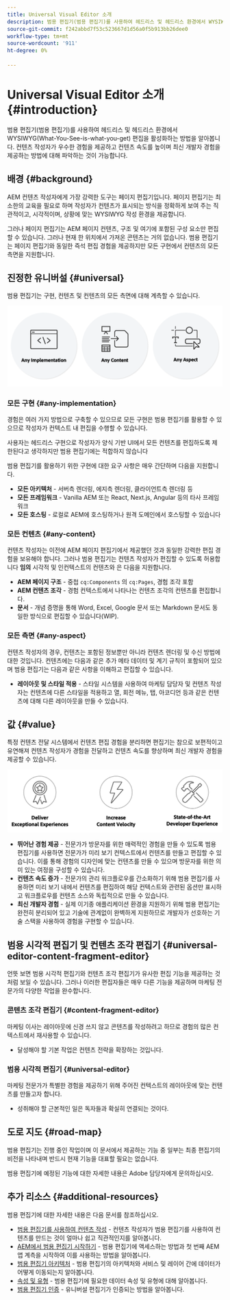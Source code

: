 ```yaml
---
title: Universal Visual Editor 소개
description: 범용 편집기(범용 편집기)를 사용하여 헤드리스 및 헤드리스 환경에서 WYSIWYG(What-You-See-is-what-you-get) 편집을 활성화하는 방법을 알아봅니다. 컨텐츠 작성자가 우수한 경험을 제공하고 컨텐츠 속도를 높이며 최신 개발자 경험을 제공하는 방법에 대해 파악하는 것이 가능합니다.
source-git-commit: f242abbd7f53c523667d1d56a0f5b913bb26dee0
workflow-type: tm+mt
source-wordcount: '911'
ht-degree: 0%

---
```



# Universal Visual Editor 소개 {#introduction}

범용 편집기(범용 편집기)를 사용하여 헤드리스 및 헤드리스 환경에서 WYSIWYG(What-You-See-is-what-you-get) 편집을 활성화하는 방법을 알아봅니다. 컨텐츠 작성자가 우수한 경험을 제공하고 컨텐츠 속도를 높이며 최신 개발자 경험을 제공하는 방법에 대해 파악하는 것이 가능합니다.

## 배경 {#background}

AEM 컨텐츠 작성자에게 가장 강력한 도구는 페이지 편집기입니다. 페이지 편집기는 최소한의 교육을 필요로 하며 작성자가 컨텐츠가 표시되는 방식을 정확하게 보여 주는 직관적이고, 시각적이며, 상황에 맞는 WYSIWYG 작성 환경을 제공합니다.

그러나 페이지 편집기는 AEM 페이지 컨텐츠, 구조 및 여기에 포함된 구성 요소만 편집할 수 있습니다. 그러나 현재 한 위치에서 가져온 콘텐츠는 거의 없습니다. 범용 편집기는 페이지 편집기와 동일한 즉석 편집 경험을 제공하지만 모든 구현에서 컨텐츠의 모든 측면을 지원합니다.

## 진정한 유니버설 {#universal}

범용 편집기는 구현, 컨텐츠 및 컨텐츠의 모든 측면에 대해 계측할 수 있습니다.

![이것이 보편화된 이유는 무엇입니까](assets/universal.png)

### 모든 구현 {#any-implementation}

경험은 여러 가지 방법으로 구축할 수 있으므로 모든 구현은 범용 편집기를 활용할 수 있으므로 작성자가 컨텍스트 내 편집을 수행할 수 있습니다.

사용자는 헤드리스 구현으로 작성자가 양식 기반 UI에서 모든 컨텐츠를 편집하도록 제한된다고 생각하지만 범용 편집기에는 적합하지 않습니다

범용 편집기를 활용하기 위한 구현에 대한 요구 사항은 매우 간단하며 다음을 지원합니다.

* **모든 아키텍처** - 서버측 렌더링, 에지측 렌더링, 클라이언트측 렌더링 등
* **모든 프레임워크** - Vanilla AEM 또는 React, Next.js, Angular 등의 타사 프레임워크
* **모든 호스팅** - 로컬로 AEM에 호스팅하거나 원격 도메인에서 호스팅할 수 있습니다

### 모든 컨텐츠 {#any-content}

컨텐츠 작성자는 이전에 AEM 페이지 편집기에서 제공했던 것과 동일한 강력한 편집 경험을 보유해야 합니다. 그러나 범용 편집기는 컨텐츠 작성자가 편집할 수 있도록 허용합니다 **임의** 시각적 및 인컨텍스트의 컨텐츠와 은 다음을 지원합니다.

* **AEM 페이지 구조** - 중첩 `cq:Components` 의 `cq:Pages`, 경험 조각 포함
* **AEM 컨텐츠 조각** - 경험 컨텍스트에서 나타나는 컨텐츠 조각의 컨텐츠를 편집합니다.
* **문서** - 개념 증명을 통해 Word, Excel, Google 문서 또는 Markdown 문서도 동일한 방식으로 편집할 수 있습니다(WIP).

### 모든 측면 {#any-aspect}

컨텐츠 작성자의 경우, 컨텐츠는 포함된 정보뿐만 아니라 컨텐츠 렌더링 및 수신 방법에 대한 것입니다. 컨텐츠에는 다음과 같은 추가 메타 데이터 및 계기 규칙이 포함되어 있으며 범용 편집기는 다음과 같은 사항을 이해하고 편집할 수 있습니다.

* **레이아웃 및 스타일 적용** - 스타일 시스템을 사용하여 마케팅 담당자 및 컨텐츠 작성자는 컨텐츠에 다른 스타일을 적용하고 열, 회전 메뉴, 탭, 아코디언 등과 같은 컨텐츠에 대해 다른 레이아웃을 만들 수 있습니다.

## 값 {#value}

특정 컨텐츠 전달 시스템에서 컨텐츠 편집 경험을 분리하면 편집기는 참으로 보편적이고 유연해져 컨텐츠 작성자가 경험을 전달하고 컨텐츠 속도를 향상하며 최신 개발자 경험을 제공할 수 있습니다.

![범용 편집기의 값](assets/value.png)

* **뛰어난 경험 제공** - 전문가가 방문자를 위한 매력적인 경험을 만들 수 있도록 범용 편집기를 사용하면 전문가가 미리 보기 컨텍스트에서 컨텐츠를 만들고 편집할 수 있습니다. 이를 통해 경험의 디자인에 맞는 컨텐츠를 만들 수 있으며 방문자를 위한 의미 있는 여정을 구성할 수 있습니다.
* **컨텐츠 속도 증가** - 전문가의 관리 워크플로우를 간소화하기 위해 범용 편집기를 사용하면 미리 보기 내에서 컨텐츠를 편집하여 해당 컨텍스트와 관련된 옵션만 표시하고 워크플로우를 컨텐츠 소스와 독립적으로 만들 수 있습니다.
* **최신 개발자 경험** - 실제 이기종 애플리케이션 환경을 지원하기 위해 범용 편집기는 완전히 분리되어 있고 기술에 관계없이 완벽하게 지원하므로 개발자가 선호하는 기술 스택을 사용하여 경험을 구현할 수 있습니다.

## 범용 시각적 편집기 및 컨텐츠 조각 편집기 {#universal-editor-content-fragment-editor}

언뜻 보면 범용 시각적 편집기와 컨텐츠 조각 편집기가 유사한 편집 기능을 제공하는 것처럼 보일 수 있습니다. 그러나 이러한 편집자들은 매우 다른 기능을 제공하며 마케팅 전문가의 다양한 작업을 완수합니다.

### 콘텐츠 조각 편집기 {#content-fragment-editor}

마케팅 이사는 레이아웃에 신경 쓰지 않고 콘텐츠를 작성하려고 하므로 경험의 많은 컨텍스트에서 재사용할 수 있습니다.

* 달성해야 할 기본 작업은 컨텐츠 전략을 확장하는 것입니다.

### 범용 시각적 편집기 {#universal-editor}

마케팅 전문가가 특별한 경험을 제공하기 위해 주어진 컨텍스트의 레이아웃에 맞는 컨텐츠를 만들고자 합니다.

* 성취해야 할 근본적인 일은 독자들과 확실히 연결되는 것이다.

## 도로 지도 {#road-map}

범용 편집기는 진행 중인 작업이며 이 문서에서 제공하는 기능 중 일부는 최종 편집기의 비전을 나타내며 반드시 현재 기능을 대표할 필요는 없습니다.

범용 편집기에 예정된 기능에 대한 자세한 내용은 Adobe 담당자에게 문의하십시오.

## 추가 리소스 {#additional-resources}

범용 편집기에 대한 자세한 내용은 다음 문서를 참조하십시오.

* [범용 편집기를 사용하여 컨텐츠 작성](authoring.md) - 컨텐츠 작성자가 범용 편집기를 사용하여 컨텐츠를 만드는 것이 얼마나 쉽고 직관적인지를 알아봅니다.
* [AEM에서 범용 편집기 시작하기](getting-started.md) - 범용 편집기에 액세스하는 방법과 첫 번째 AEM 앱 계측을 시작하여 이를 사용하는 방법을 알아봅니다.
* [범용 편집기 아키텍처](architecture.md) - 범용 편집기의 아키텍처와 서비스 및 레이어 간에 데이터가 어떻게 이동되는지 알아봅니다.
* [속성 및 유형](attributes-types.md) - 범용 편집기에 필요한 데이터 속성 및 유형에 대해 알아봅니다.
* [범용 편집기 인증](authentication.md) - 유니버설 편집기가 인증되는 방법을 알아봅니다.
